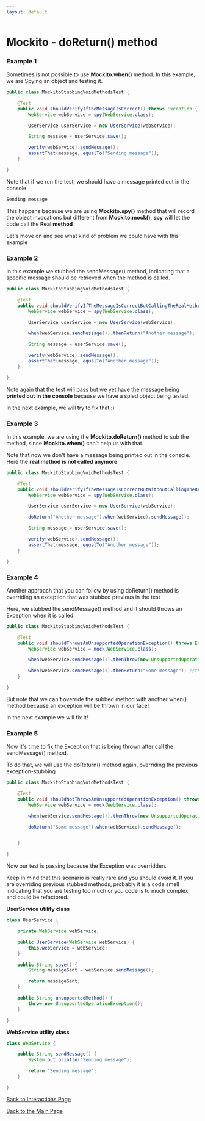 ```yaml
---
layout: default
---
```


# Mockito - doReturn() method

### Example 1

Sometimes is not possible to use **Mockito.when()** method. In this example, we are Spying an object
and testing it.

```java
public class MockitoStubbingVoidMethodsTest {

	@Test
	public void shouldVerifyIfTheMessageIsCorrect() throws Exception {
		WebService webService = spy(WebService.class);

		UserService userService = new UserService(webService);

		String message = userService.save();

		verify(webService).sendMessage();
		assertThat(message, equalTo("Sending message"));
	}

}
```

Note that if we run the test, we should have a message printed out in the console

```bash
Sending message
```

This happens because we are using **Mockito.spy()** method that will record the object invocations but different
from **Mockito.mock()**, **spy** will let the code call the **Real method**

Let's move on and see what kind of problem we could have with this example

### Example 2

In this example we stubbed the sendMessage() method, indicating that a specific message should be retrieved
when the method is called.

```java
public class MockitoStubbingVoidMethodsTest {

	@Test
	public void shouldVerifyIfTheMessageIsCorrectButCallingTheRealMethod() throws Exception {
		WebService webService = spy(WebService.class);

		UserService userService = new UserService(webService);

		when(webService.sendMessage()).thenReturn("Another message");

		String message = userService.save();

		verify(webService).sendMessage();
		assertThat(message, equalTo("Another message"));
	}

}
```

Note again that the test will pass but we yet have the message being **printed out in the console**
because we have a spied object being tested.

In the next example, we will try to fix that :)

### Example 3

In this example, we are using the **Mockito.doReturn()** method to sub the method, since **Mockito.when()**
can't help us with that.

Note that now we don't have a message being printed out in the console. Here the **real method is not called anymore**

```java
public class MockitoStubbingVoidMethodsTest {

	@Test
	public void shouldVerifyIfTheMessageIsCorrectButWithoutCallingTheRealMethod() throws Exception {
		WebService webService = spy(WebService.class);

		UserService userService = new UserService(webService);

		doReturn("Another message").when(webService).sendMessage();

		String message = userService.save();

		verify(webService).sendMessage();
		assertThat(message, equalTo("Another message"));
	}

}
```    

### Example 4

Another approach that you can follow by using doReturn() method is overriding an exception that was
stubbed previous in the test

Here, we stubbed the sendMessage() method and it should throws an Exception when it is called.

```java
public class MockitoStubbingVoidMethodsTest {    

	@Test
	public void shouldThrowsAnUnsupportedOperationException() throws Exception {
		WebService webService = mock(WebService.class);

		when(webService.sendMessage()).thenThrow(new UnsupportedOperationException());

		when(webService.sendMessage()).thenReturn("Some message"); //the test will fail
	}

}
```    

But note that we can't override the subbed method with another when() method because an exception will be thrown in our face!

In the next example we will fix it!

### Example 5

Now it's time to fix the Exception that is being thrown after call the sendMessage() method.

To do that, we will use the doReturn() method again, overriding the previous exception-stubbing

```java
public class MockitoStubbingVoidMethodsTest {    

	@Test
	public void shouldNotThrowsAnUnsupportedOperationException() throws Exception {
		WebService webService = mock(WebService.class);

		when(webService.sendMessage()).thenThrow(new UnsupportedOperationException());

		doReturn("Some message").when(webService).sendMessage();


	}

}
```

Now our test is passing because the Exception was overridden.

Keep in mind that this scenario is really rare and you should avoid it. If you are overriding previous stubbed
methods, probably it is a code smell indicating that you are testing too much or you code is to much complex
and could be refactored.

**UserService utility class**

```java
class UserService {

	private WebService webService;

	public UserService(WebService webService) {
		this.webService = webService;
	}

	public String save() {
		String messageSent = webService.sendMessage();

		return messageSent;
	}

	public String unsupportedMethod() {
		throw new UnsupportedOperationException();
	}

}
```

**WebService utility class**

```java
class WebService {

	public String sendMessage() {
		System.out.println("Sending message");

		return "Sending message";
	}

}
```

[Back to Interactions Page](mockito-stubbing-void-methods)

[Back to the Main Page](/mockito-crafting-code)
